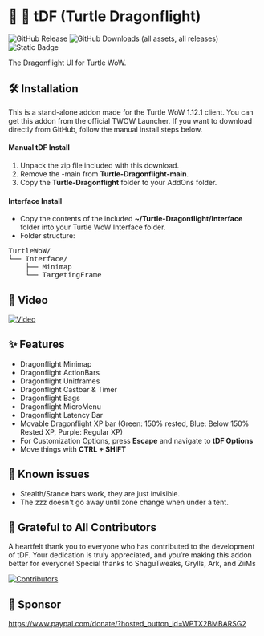 # 🐢 🐉 tDF (Turtle Dragonflight)
![GitHub Release](https://img.shields.io/github/v/release/TheLinuxITGuy/Turtle-Dragonflight?style=for-the-badge&labelColor=%231A365D&color=%23E9FC12)
![GitHub Downloads (all assets, all releases)](https://img.shields.io/github/downloads/TheLinuxITGuy/Turtle-Dragonflight/total?style=for-the-badge&labelColor=%231A365D&color=%23E9FC12)
![Static Badge](https://img.shields.io/badge/1.17.2-blue?style=for-the-badge&label=supported%20twow%20ver&labelColor=%231A365D&color=%23E9FC12)


The Dragonflight UI for Turtle WoW. 

## 🛠️ Installation
This is a stand-alone addon made for the Turtle WoW 1.12.1 client. You can get this addon from the official TWOW Launcher. If you want to download directly from GitHub, follow the manual install steps below.

#### Manual tDF Install
1. Unpack the zip file included with this download.
2. Remove the -main from __Turtle-Dragonflight-main__.
3. Copy the __Turtle-Dragonflight__ folder to your AddOns folder.

#### Interface Install
- Copy the contents of the included __~/Turtle-Dragonflight/Interface__ folder into your Turtle WoW Interface folder.
- Folder structure:
  
<pre>
TurtleWoW/
└── Interface/
    ├── Minimap
    └── TargetingFrame
</pre>
   
## 🎥 Video
[![Video](https://img.youtube.com/vi/AD1jRnHu_lo/maxresdefault.jpg)](https://www.youtube.com/watch?v=AD1jRnHu_lo)

## ✨ Features
- Dragonflight Minimap
- Dragonflight ActionBars
- Dragonflight Unitframes
- Dragonflight Castbar & Timer
- Dragonflight Bags
- Dragonflight MicroMenu
- Dragonflight Latency Bar
- Movable Dragonflight XP bar (Green: 150% rested, Blue: Below 150% Rested XP, Purple: Regular XP)
- For Customization Options, press __Escape__ and navigate to __tDF Options__
- Move things with __CTRL + SHIFT__

## 🐞 Known issues
- Stealth/Stance bars work, they are just invisible.
- The zzz doesn't go away until zone change when under a tent.
## 🌟 Grateful to All Contributors
A heartfelt thank you to everyone who has contributed to the development of tDF. Your dedication is truly appreciated, and you’re making this addon better for everyone!
Special thanks to
ShaguTweaks,
Grylls,
Ark,
and ZiiMs

[![Contributors](https://contrib.rocks/image?repo=TheLinuxITGuy/Turtle-Dragonflight)](https://github.com/TheLinuxITGuy/Turtle-Dragonflight/graphs/contributors)

## 💖 Sponsor
https://www.paypal.com/donate/?hosted_button_id=WPTX2BMBARSG2
